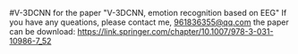 #V-3DCNN
for the paper "V-3DCNN, emotion recognition based on EEG"
If you have any queations, please contact me, 961836355@qq.com
the paper can be download: https://link.springer.com/chapter/10.1007/978-3-031-10986-7_52
